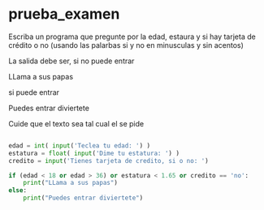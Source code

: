 # prueba_examen
Escriba un programa que pregunte por la edad, estaura y si hay tarjeta de crédito o no (usando las palarbas si y no en minusculas y sin acentos)

La salida debe ser, si no puede entrar

LLama a sus papas

si puede entrar 

Puedes entrar diviertete

Cuide que el texto sea tal cual el se pide
```python

edad = int( input('Teclea tu edad: ') )
estatura = float( input('Dime tu estatura: ') )
credito = input('Tienes tarjeta de credito, si o no: ')

if (edad < 18 or edad > 36) or estatura < 1.65 or credito == 'no':
    print("LLama a sus papas")
else:
    print("Puedes entrar diviertete")
```

